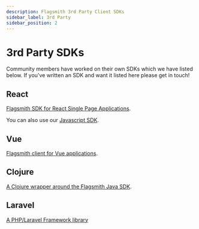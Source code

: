 ```yaml
---
description: Flagsmith 3rd Party Client SDKs
sidebar_label: 3rd Party
sidebar_position: 2
---
```


# 3rd Party SDKs

Community members have worked on their own SDKs which we have listed below. If you've written an SDK and want it listed
here please get in touch!

## React

[Flagsmith SDK for React Single Page Applications](https://github.com/TheMagoo73/flagsmith-react).

You can also use our [Javascript SDK](client-side/javascript.md).

## Vue

[Flagsmith client for Vue applications](https://github.com/mstfymrtc/flagsmith-vue-client).

## Clojure

[A Clojure wrapper around the Flagsmith Java SDK](https://github.com/Global-Online-Health/flagsmith-clj).

## Laravel

[A PHP/Laravel Framework library](https://github.com/clearlyip/laravel-flagsmith)
